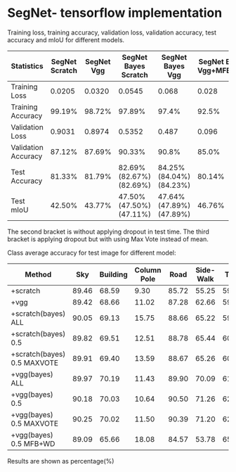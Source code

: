 # SegNet- tensorflow implementation
Training loss, training accuracy, validation loss, validation accuracy, test accuracy and mIoU for different models.


|     Statistics     | SegNet Scratch| SegNet Vgg | SegNet Bayes Scratch | SegNet Bayes Vgg |SegNet Bayes Vgg+MFB+WD|
| ------------------ | ------------- | ---------- | -------------------- | ---------------- | --------------------- |
| Training Loss      |    0.0205     |  0.0320    |   0.0545             |   0.068          |      0.028            |
| Training Accuracy  |    99.19%     |  98.72%    |   97.89%             |   97.4%          |      92.5%            |
| Validation Loss    |    0.9031     |  0.8974    |   0.5352             |   0.487          |      0.096            |
| Validation Accuracy|    87.12%     |  87.69%    |   90.33%             |   90.8%          |      85.0%            |
| Test Accuracy      |    81.33%     |  81.79%    |   82.69%(82.67%)(82.69%)     |   84.25%(84.04%)(84.23%)| 80.14% |
| Test mIoU          |    42.50%     |  43.77%    |   47.50%(47.50%)(47.11%)     |   47.64%(47.89%)(47.89%)| 46.76% |

The second bracket is without applying dropout in test time. The third bracket is applying dropout but with using Max Vote instead of mean. 


Class average accuracy for test image for different model:

| Method       | Sky   | Building| Column Pole| Road | Side-Walk | Tree | Sign Symbol| Fence | Car  | Pedestrain | Bicyclist |
| ------------ | ------| ------- | -----------| ---- | --------- | ---- | -----------| ----- | ---  | ---------- | --------- |
| +scratch     | 89.46 | 68.59   | 9.30       |85.72 | 55.25     |59.78 | 18.42      | 11.53 |62.08 | 15.67      | 9.65      |
| +vgg         | 89.42 | 68.66   | 11.02      |87.28 | 62.66     |59.10 | 16.53      | 12.51 |57.96 | 18.82      | 17.58     |
| +scratch(bayes) ALL| 90.05 | 69.13   | 15.75      |88.66 | 65.22     |59.79 | 25.85      | 14.68 |68.95 | 24.73      | 22.44     |
| +scratch(bayes) 0.5| 89.82 | 69.51   | 12.51      |88.78 | 65.44     |60.30 | 24.81      | 15.74 |70.46 | 24.41      | 18.09     |
| +scratch(bayes) 0.5 MAXVOTE| 89.91 | 69.40   | 13.59      |88.67 | 65.26     |60.30 | 24.92      | 15.91 |70.15 | 24.87      | 18.34     |
| +vgg(bayes) ALL| 89.97 | 70.19   | 11.43      |89.90 | 70.09     |61.19 | 31.50      | 11.70 |61.02 | 28.70      | 21.03     |
| +vgg(bayes) 0.5| 90.18 | 70.03   | 10.64      |90.50 | 71.26     |62.22 | 30.25      | 13.90 |59.82 | 27.09      | 17.63     |
| +vgg(bayes) 0.5 MAXVOTE| 90.25 | 70.02   | 11.50      |90.39 | 71.20     |62.07 | 30.44      | 13.82 |59.84 | 27.89      | 19.08     |
| +vgg(bayes) 0.5 MFB+WD| 89.09 | 65.66   | 18.08      |84.57 | 53.78     |65.86 | 26.92      | 15.92 |65.52 | 27.71      | 24.14     |







Results are shown as percentage(%)



